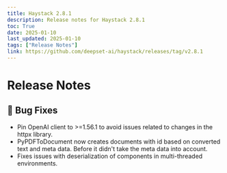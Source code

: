 ```yaml
---
title: Haystack 2.8.1
description: Release notes for Haystack 2.8.1
toc: True
date: 2025-01-10
last_updated: 2025-01-10
tags: ["Release Notes"]
link: https://github.com/deepset-ai/haystack/releases/tag/v2.8.1
---
```


# Release Notes

## 🐛 Bug Fixes
-   Pin OpenAI client to \>=1.56.1 to avoid issues related to changes in the httpx library.
-   PyPDFToDocument now creates documents with id based on converted text and meta data. Before it didn't take the meta data into account.
-   Fixes issues with deserialization of components in multi-threaded environments.
